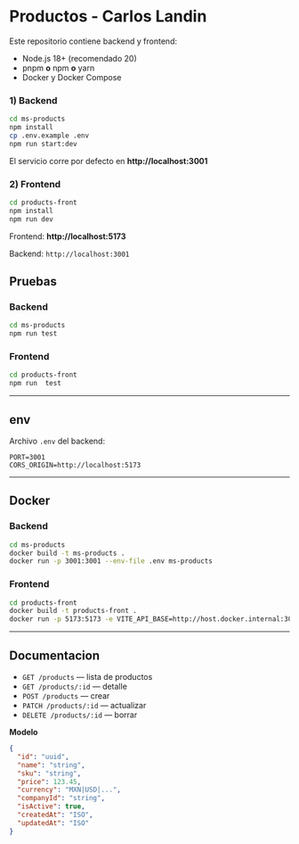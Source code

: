 
# Productos - Carlos Landin

Este repositorio contiene backend y frontend:

- Node.js 18+ (recomendado 20)
- pnpm **o** npm **o** yarn
- Docker y Docker Compose

### 1) Backend
```bash
cd ms-products
npm install
cp .env.example .env
npm run start:dev
```
El servicio corre por defecto en **http://localhost:3001**

### 2) Frontend 
```bash
cd products-front
npm install
npm run dev
```
Frontend: **http://localhost:5173** 

Backend: `http://localhost:3001` 

## Pruebas

### Backend
```bash
cd ms-products
npm run test
```

### Frontend
```bash
cd products-front
npm run  test
```

---

## env
Archivo `.env` del backend:

```
PORT=3001
CORS_ORIGIN=http://localhost:5173
```

---

## Docker 
### Backend
```bash
cd ms-products
docker build -t ms-products .
docker run -p 3001:3001 --env-file .env ms-products
```

### Frontend
```bash
cd products-front
docker build -t products-front .
docker run -p 5173:5173 -e VITE_API_BASE=http://host.docker.internal:3001 products-front
```

---

## Documentacion

- `GET /products` — lista de productos 
- `GET /products/:id` — detalle
- `POST /products` — crear
- `PATCH /products/:id` — actualizar
- `DELETE /products/:id` — borrar

**Modelo**

```json
{
  "id": "uuid",
  "name": "string",
  "sku": "string",
  "price": 123.45,
  "currency": "MXN|USD|...",
  "companyId": "string",
  "isActive": true,
  "createdAt": "ISO",
  "updatedAt": "ISO"
}
```
